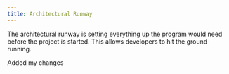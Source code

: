 ```yaml
---
title: Architectural Runway
---
```

The architectural runway is setting everything up the program would need before the project is started. This allows developers to hit the ground running.


Added my changes
